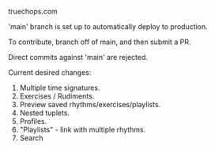 truechops.com

'main' branch is set up to automatically deploy to production.

To contribute, branch off of main, and then submit a PR.

Direct commits against 'main' are rejected.

Current desired changes:

1. Multiple time signatures.
2. Exercises / Rudiments.
3. Preview saved rhythms/exercises/playlists.
4. Nested tuplets.
5. Profiles.
6. "Playlists" - link with multiple rhythms.
7. Search
